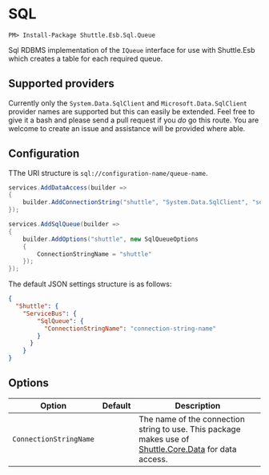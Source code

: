 # SQL

```
PM> Install-Package Shuttle.Esb.Sql.Queue
```

Sql RDBMS implementation of the `IQueue` interface for use with Shuttle.Esb which creates a table for each required queue.

## Supported providers

Currently only the `System.Data.SqlClient` and `Microsoft.Data.SqlClient` provider names are supported but this can easily be extended.  Feel free to give it a bash and please send a pull request if you *do* go this route.  You are welcome to create an issue and assistance will be provided where able.

## Configuration

TThe URI structure is `sql://configuration-name/queue-name`.

```c#
services.AddDataAccess(builder =>
{
	builder.AddConnectionString("shuttle", "System.Data.SqlClient", "server=.;database=shuttle;user id=sa;password=Pass!000");
});

services.AddSqlQueue(builder =>
{
	builder.AddOptions("shuttle", new SqlQueueOptions
	{
		ConnectionStringName = "shuttle"
	});
});
```

The default JSON settings structure is as follows:

```json
{
  "Shuttle": {
    "ServiceBus": {
        "SqlQueue": {
          "ConnectionStringName": "connection-string-name"
        }
      }
    }
}
``` 

## Options

| Option | Default	| Description |
| --- | --- | --- | 
| `ConnectionStringName` | | The name of the connection string to use.  This package makes use of [Shuttle.Core.Data](https://shuttle.github.io/shuttle-core/data/shuttle-core-data.html) for data access. |

